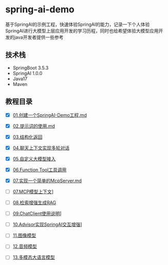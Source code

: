 # spring-ai-demo

基于SpringAI的示例工程，快速体验SpringAI的能力，记录一下个人体验SpringAI进行大模型上层应用开发的学习历程，同时也给希望体验大模型应用开发的java开发者提供一些参考

## 技术栈

- SpringBoot 3.5.3
- SpringAI 1.0.0
- Java17
- Maven

## 教程目录

- [x] [01.创建一个SpringAI-Demo工程.md](docs/01.创建一个SpringAI-Demo工程.md)
- [x] [02.提示词的使用.md](docs/02.提示词设置.md)
- [x] [03.结构化返回](docs/03.结构化返回.md)
- [x] [04.聊天上下文实现多轮对话](docs/04.聊天上下文.md)
- [x] [05.自定义大模型接入](docs/05.自定义大模型接入.md)
- [x] [06.Function Tool工具调用](docs/06.工具调用.md)
- [x] [07.实现一个简单的McpServer.md](docs/07.实现一个简单的McpServer.md)
- [ ] [07.MCP模型上下文](docs/07.MCP模型上下文.md)]
- [ ] [08.检索增强生成RAG](docs/08.检索增强生成RAG.md)
- [ ] [09.ChatClient使用说明](docs/09.ChatClient使用说明.md)]
- [ ] [10.Advisor实现SpringAI交互增强](docs/10.Advisor实现SpringAI交互增强.md)]
- [ ] [11.图像模型](docs/11.图像模型.md)
- [ ] [12.音频模型](docs/12.音频模型.md)
- [ ] [13.多模态大语言模型](docs/13.多模态大语言模型.md)


